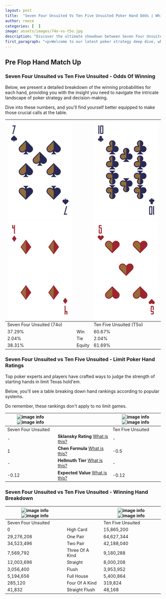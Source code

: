 ```yaml
---
layout: post
title:  "Seven Four Unsuited Vs Ten Five Unsuited Poker Hand Odds | Which Is The Better Hand In Poker? A Complete Guide"
author: reece
categories: [  ]
image: assets/images/74o-vs-t5o.jpg
description: "Discover the ultimate showdown between Seven Four Unsuited and Ten Five Unsuited in poker! Uncover the odds, strategies, and scenarios where one hand triumphs over the other. Get ready to up your poker game with this thrilling analysis."
first_paragraph: "<p>Welcome to our latest poker strategy deep dive, where we're pitting two distinct hands against each other in a high-stakes showdown: Seven Four Unsuited vs Ten Five Unsuited.</p><p>In the dynamic world of poker, every decision counts, and knowing which hand holds the upper hand is key to your success at the table.</p><p>In this article, we'll dissect these two hands, explore the scenarios where one dominates the other, and equip you with the knowledge to make strategic choices that can tip the odds in your favor.</p><p>Get ready to unravel the intriguing dynamics of these poker hands and elevate your game to new heights.</p>"
---
```




[comment]: # (sp0)

## Pre Flop Hand Match Up

<div class="table hand-ratings" markdown="1"> 



### Seven Four Unsuited vs Ten Five Unsuited - Odds Of Winning

Below, we present a detailed breakdown of the winning probabilities for each hand, providing you with the insight you need to navigate the intricate landscape of poker strategy and decision-making. 

Dive into these numbers, and you'll find yourself better equipped to make those crucial calls at the table.


    
| ![image info](assets/images/hand1/7.png) ![image info](assets/images/hand1/4o.png) |  | ![image info](assets/images/hand2/t.png) ![image info](assets/images/hand2/5o.png) |
| -------- | -------- | -------- |
| Seven Four Unsuited (74o) |  | Ten Five Unsuited (T5o) |
| 37.29% | Win | 60.67% |
| 2.04% | Tie | 2.04% |
| 38.31% | Equity | 61.69% |




[comment]: # (sp1)



### Seven Four Unsuited vs Ten Five Unsuited - Limit Poker Hand Ratings

Top poker experts and players have crafted ways to judge the strength of starting hands in limit Texas hold'em. 

Below, you'll see a table breaking down hand rankings according to popular systems. 

Do remember, these rankings don't apply to no limit games.


    
| ![image info](https://www.riverpairs.com/assets/images/hand1/7.png) ![image info](https://www.riverpairs.com/assets/images/hand1/4o.png) |  | ![image info](https://www.riverpairs.com/assets/images/hand2/t.png) ![image info](https://www.riverpairs.com/assets/images/hand2/5o.png) |
| -------- | -------- | -------- |
| Seven Four Unsuited |  | Ten Five Unsuited |
| - | **Sklansky Rating** [What is this?](/sklansky-rating-explained) | - |
| 1 | **Chen Formula** [What is this?](/chen-formula-explained) | -0.5 |
| - | **Hellmuth Tier** [What is this?](/Hellmuth-tier-explained) | - |
| -0.12 | **Expected Value** [What is this?](/expected-value-explained) | -0.12 |




[comment]: # (sp2)



### Seven Four Unsuited vs Ten Five Unsuited - Winning Hand Breakdown


    
| ![image info](https://www.riverpairs.com/assets/images/hand1/7.png) ![image info](https://www.riverpairs.com/assets/images/hand1/4o.png) |  | ![image info](https://www.riverpairs.com/assets/images/hand2/t.png) ![image info](https://www.riverpairs.com/assets/images/hand2/5o.png) |
| -------- | -------- | -------- |
| Seven Four Unsuited |  | Ten Five Unsuited |
| 0 | High Card | 15,865,200 |
| 29,276,208 | One Pair | 64,627,344 |
| 34,523,496 | Two Pair | 42,188,040 |
| 7,569,792 | Three Of A Kind | 9,180,288 |
| 12,003,696 | Straight | 8,000,208 |
| 3,056,400 | Flush | 3,953,952 |
| 5,194,656 | Full House | 5,400,864 |
| 285,120 | Four Of A Kind | 319,824 |
| 41,832 | Straight Flush | 48,168 |




[comment]: # (sp3)



</div>

[comment]: # (sp4)



[comment]: # (sp5)

